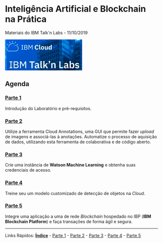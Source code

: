# Inteligência Artificial e BIockchain na Prática 
Materiais do IBM Talk'n Labs - 11/10/2019

<p align="left">
  <img src="./content/images/ibmcloud-talknlabs.PNG">
</p>

## Agenda

### [Parte 1](/content/md/intro.md)
Introdução do Laboratório e pré-requisitos.

### [Parte 2](/content/md/cloudannotations.md)
Utilize a ferramenta Cloud Annotations, uma GUI que permite fazer *upload* de imagens e associá-las à anotações. Automatize o processo de aquisição de dados, utilizando esta ferramenta de colaborativa e de código aberto.

### [Parte 3](/content/md/instancias.md)
Crie uma instância de **Watson Machine Learning** e obtenha suas credenciais de acesso.  


### [Parte 4](/content/md/treinamento.md)
Treine seu um modelo customizado de detecção de objetos na *Cloud*.

### [Parte 5](/content/md/rede-ibp.md)
Integre uma aplicação a uma de rede *Blockchain* hospedado no IBP (**IBM Blockchain Platform**) e faça transações de forma ágil e segura.


***
Links Rápidos:
**[Índice](https://github.com/plcpinho/talknlabs/)** - [Parte 1](/content/md/intro.md) - [Parte 2](/content/md/cloudannotations.md) - [Parte 3](/content/md/instancias.md) - [Parte 4](/content/md/treinamento.md) - [Parte 5](/content/md/rede-ibp.md)

